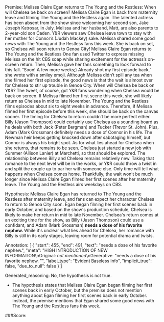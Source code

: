 
Premise:
Melissa Claire Egan returns to The Young and the Restless: When will Chelsea be back on screen?
Melissa Claire Egan is back from maternity leave and filming The Young and the Restless again.
The talented actress has been absent from the show since welcoming her second son, Jake Joseph Katrosar, in July.
Melissa and her husband, Matt, are also parents to 2-year-old son Caden.
Y&R viewers saw Chelsea leave town to stay with her mother for Connor’s (Judah Mackey) sake.
Melissa shared some good news with The Young and the Restless fans this week.
She is back on set, so Chelsea will soon return to Genoa City!
Melissa Claire Egan returns to The Young and the Restless
One fan used Twitter to express missing Melissa on the hit CBS soap while sharing excitement for the actress’s on-screen return. Then, Melissa gave her fans something to look forward to this fall.
“Soon! A few more weeks;) Already shot my first episode back,” she wrote with a smiley emoji.
Although Melissa didn’t spill any tea when she filmed her first episode, the good news is that the wait is almost over for Chelsea to stir up trouble in Genoa City.
When will Chelsea be back on Y&R?
The tweet, of course, got Y&R fans wondering when Chelsea would be back on screen.
If Melissa filmed her first scene this week, she will likely return as Chelsea in mid to late November. The Young and the Restless films episodes about six to eight weeks in advance.
Therefore, if Melissa filmed her first episode before this week, she should be back on the canvas sooner.
The timing for Chelsea to return couldn’t be more perfect either. Billy (Jason Thompson) could certainly use Chelsea as a sounding board as he deals with both Jack (Peter Bergman) and Tucker (Trevor St. John).
Plus, Adam (Mark Grossman) definitely needs a dose of Connor in his life. The Newman heir keeps getting knocked down after sabotaging himself, but Connor is always his bright spot.
As for what lies ahead for Chelsea when she returns, that remains to be seen. Chelsea just started a new job with Summer (Allison Lanier) at Marchetti, so that should be explored.
The relationship between Billy and Chelsea remains relatively new. Taking that romance to the next level will be in the works, or Y&R could throw a twist in and split the couple up to par her with someone else.
Only time will tell what happens when Chelsea comes home. Thankfully, the wait won’t be much longer since Melissa Claire Egan filmed her first scenes after her maternity leave.
The Young and the Restless airs weekdays on CBS.

Hypothesis:
Melissa Claire Egan has returned to The Young and the Restless after maternity leave, and fans can expect her character Chelsea to return to Genoa City soon. Egan began filming her first scenes back in early October, and based on the show's production schedule, Chelsea is likely to make her return in mid to late November. Chelsea's return comes at an exciting time for the show, as Billy (Jason Thompson) could use a confidant, and Adam (Mark Grossman) **needs a dose of his favorite nephew.** While it's unclear what lies ahead for Chelsea, her romance with Billy is still in its early stages, leaving room for potential drama and twists.

Annotation:
[
  {
    "start": 455,
    "end": 491,
    "text": "needs a dose of his favorite nephew.",
    "meta": "HIGH INTRODUCTION OF NEW INFORMATION\nOriginal: *not mentioned*\nGenerative: \"needs a dose of his favorite nephew. \"",
    "label_type": "Evident Baseless Info",
    "implicit_true": false,
    "due_to_null": false
  }
]

Generated_reasoning:
No, the hypothesis is not true. 
- The hypothesis states that Melissa Claire Egan began filming her first scenes back in early October, but the premise does not mention anything about Egan filming her first scenes back in early October. Instead, the premise mentions that Egan shared some good news with The Young and the Restless fans this week.

###Score:
